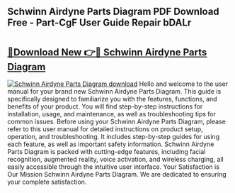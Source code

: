 ## Schwinn Airdyne Parts Diagram PDF Download Free - Part-CgF User Guide Repair bDALr

# <h2><a href="http://dfriie.blite.top/?on=Schwinn+Airdyne+Parts+Diagram">🔗Download New 👉🔴 Schwinn Airdyne Parts Diagram</a></h2>

[![Schwinn Airdyne Parts Diagram download](https://i.imgur.com/lujVjoI.png)](http://dfriie.blite.top/?on=Schwinn+Airdyne+Parts+Diagram)
Hello and welcome to the user manual for your brand new Schwinn Airdyne Parts Diagram. This guide is specifically designed to familiarize you with the features, functions, and benefits of your product. You will find step-by-step instructions for installation, usage, and maintenance, as well as troubleshooting tips for common issues. Before using your Schwinn Airdyne Parts Diagram, please refer to this user manual for detailed instructions on product setup, operation, and troubleshooting. It includes step-by-step guides for using each feature, as well as important safety information. Schwinn Airdyne Parts Diagram is packed with cutting-edge features, including facial recognition, augmented reality, voice activation, and wireless charging, all easily accessible through the intuitive user interface. Your Satisfaction is Our Mission Schwinn Airdyne Parts Diagram. We are dedicated to ensuring your complete satisfaction.
